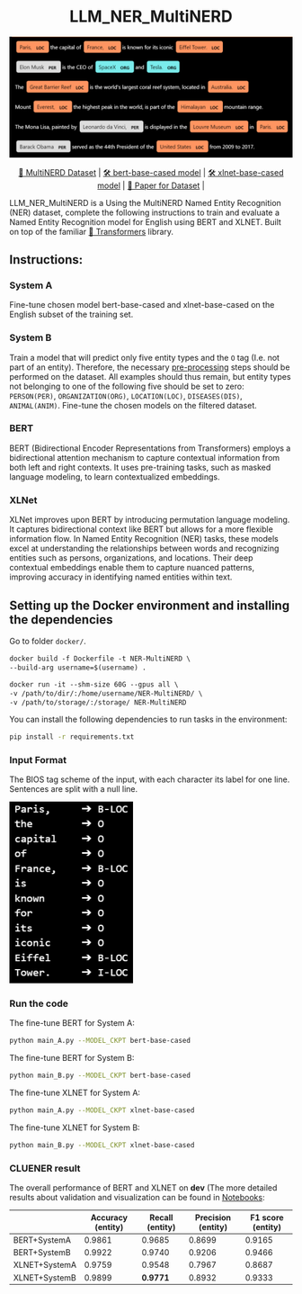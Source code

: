 <div align="center">
<h1>
LLM_NER_MultiNERD
</h1>

<center>
<img src="https://github.com/medxiaorudan/LLM_NER_MultiNERD/blob/main/images/displacy.PNG" width="700" > 
</center>

[🤗 MultiNERD Dataset](https://huggingface.co/models?library=span-marker) |
[🛠️ bert-base-cased model](https://huggingface.co/bert-base-cased) |
[🛠️ xlnet-base-cased model](https://huggingface.co/xlnet-base-cased) |
[📄 Paper for Dataset](https://aclanthology.org/2022.findings-naacl.60.pdf) | 
</div>

LLM_NER_MultiNERD is a Using the MultiNERD Named Entity Recognition (NER) dataset, complete the following instructions to train and 
evaluate a Named Entity Recognition model for English using BERT and XLNET.
Built on top of the familiar [🤗 Transformers](https://github.com/huggingface/transformers) library.

## Instructions:
### System A 
Fine-tune chosen model bert-base-cased and xlnet-base-cased on the English subset of the training set. 

### System B 
Train a model that will predict only five entity types and the `O` tag (I.e. not part of an entity). Therefore, the necessary [pre-processing](https://github.com/medxiaorudan/LLM_NER_MultiNERD/blob/main/Data_Preprocessing.py) steps should be performed on the dataset. All examples should thus remain, but entity types not belonging to one of the following five should be set to zero: `PERSON(PER)`, `ORGANIZATION(ORG)`, `LOCATION(LOC)`, `DISEASES(DIS)`, `ANIMAL(ANIM)`. Fine-tune the chosen models on the filtered dataset.

### BERT
BERT (Bidirectional Encoder Representations from Transformers) employs a bidirectional attention mechanism to capture contextual information from both left and right contexts. It uses pre-training tasks, such as masked language modeling, to learn contextualized embeddings. 

### XLNet
XLNet improves upon BERT by introducing permutation language modeling. It captures bidirectional context like BERT but allows for a more flexible information flow. In Named Entity Recognition (NER) tasks, these models excel at understanding the relationships between words and recognizing entities such as persons, organizations, and locations. Their deep contextual embeddings enable them to capture nuanced patterns, improving accuracy in identifying named entities within text.

## Setting up the Docker environment and installing the dependencies
Go to folder ```docker/```.
```
docker build -f Dockerfile -t NER-MultiNERD \
--build-arg username=$(username) .
```
```
docker run -it --shm-size 60G --gpus all \
-v /path/to/dir/:/home/username/NER-MultiNERD/ \
-v /path/to/storage/:/storage/ NER-MultiNERD
```
You can install the following dependencies to run tasks in the environment:
```bash
pip install -r requirements.txt
```
### Input Format

The BIOS tag scheme of the input, with each character its label for one line. Sentences are split with a null line.

<left>
<img src="https://github.com/medxiaorudan/LLM_NER_MultiNERD/blob/main/images/BIOS.PNG" width="220"> 
</left>

### Run the code

The fine-tune BERT for System A:
```bash
python main_A.py --MODEL_CKPT bert-base-cased
```
The fine-tune BERT for System B:
```bash
python main_B.py --MODEL_CKPT bert-base-cased
```
The fine-tune XLNET for System A:
```bash
python main_A.py --MODEL_CKPT xlnet-base-cased
```
The fine-tune XLNET for System B:
```bash
python main_B.py --MODEL_CKPT xlnet-base-cased
```
### CLUENER result

The overall performance of BERT and XLNET on **dev** (The more detailed results about validation and visualization can be found in [Notebooks](https://github.com/medxiaorudan/LLM_NER_MultiNERD/tree/main/Notebooks):

|              | Accuracy (entity)  | Recall (entity)    | Precision (entity)  | F1 score (entity)  |
| ------------ | ------------------ | ------------------ | ------------------ |------------------ |
| BERT+SystemA | 0.9861     | 0.9685     | 0.8699    | 0.9165   |
| BERT+SystemB     | 0.9922 | 0.9740 | 0.9206 | 0.9466   |
| XLNET+SystemA    | 0.9759 | 0.9548 | 0.7967 | 0.8687   |
| XLNET+SystemB    | 0.9899 | **0.9771** | 0.8932 | 0.9333   |

